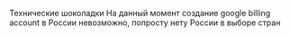 Технические шоколадки
На данный момент создание google billing account в России невозможно, попросту нету России в выборе стран